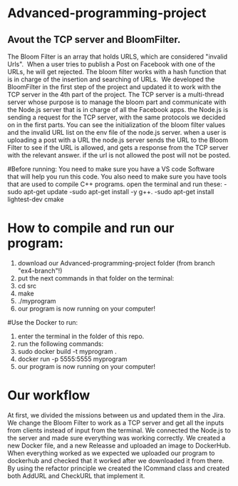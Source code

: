 # Advanced-programming-project

## Avout the TCP server and BloomFilter.
The Bloom Filter is an array that holds URLS, which are considered "invalid Urls". 
When a user tries to publish a Post on Facebook with one of the URLs, he will get rejected.
The bloom filter works with a hash function that is in charge of the insertion and searching of URLs. 
We developed the BloomFilter in the first step of the project and updated it to work with the TCP server in the 4th part of the project.
The TCP server is a multi-thread server whose purpose is to manage the bloom part and communicate with the Node.js server that is in charge of all the Facebook apps.
the Node.js is sending a request for the TCP server, with the same protocols we decided on in the first parts.
You can see the initialization of the bloom filter values and the invalid URL list on the env file of the node.js server.
when a user is uploading a post with a URL the node.js server sends the URL to the Bloom Filter to see if the URL is allowed, and gets a response from the TCP server with the relevant answer. if the url is not allowed the post will not be posted.


#Before running:
You need to make sure you have a VS code Software that will help you run this code.
You also need to make sure you have tools that are used to compile C++ programs.
open the terminal and run these:
-sudo apt-get update
-sudo apt-get install -y g++.
-sudo apt-get install lightest-dev cmake


# How to compile and run our program:

1. download our Advanced-programming-project folder (from branch "ex4-branch"!) 
2. put the next commands in that folder on the terminal:
3. cd src
4. make
5. ./myprogram
6. our program is now running on your computer!

#Use the Docker to run:
1. enter the terminal in the folder of this repo.
2. run the following commands:
3. sudo docker build -t myprogram .
4. docker run -p 5555:5555 myprogram
5. our program is now running on your computer!


# Our workflow

At first, we divided the missions between us and updated them in the Jira. <br>
We change the Bloom Filter to work as a TCP server and get all the inputs from clients instead of input from the terminal.
We connected the Node.js to the server and made sure everything was working correctly.
We created a new Docker file, and a new Releasse and uploaded an image to DockerHub.
When everything worked as we expected we uploaded our program to dockerhub and checked that it worked after we downloaded it from there.
By using the refactor principle we created the ICommand class and created both AddURL and CheckURL that implement it. <br>

